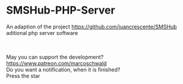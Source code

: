 # SMSHub-PHP-Server
An adaption of the project https://github.com/juancrescente/SMSHub aditional php server software

 <br>
 <br>
May you can support the development? <br>
 <a href="https://unze4u.de/UShort/s.php?i=54" target="_blank">https://www.patreon.com/marcoschwald</a> 
 <br>
 Do you want a notification, when it is finished? <br>
 Press the star

